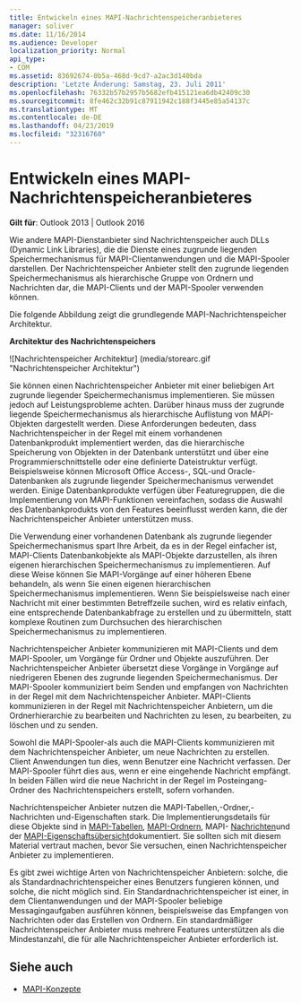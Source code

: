 ```yaml
---
title: Entwickeln eines MAPI-Nachrichtenspeicheranbieteres
manager: soliver
ms.date: 11/16/2014
ms.audience: Developer
localization_priority: Normal
api_type:
- COM
ms.assetid: 83692674-0b5a-468d-9cd7-a2ac3d140bda
description: 'Letzte Änderung: Samstag, 23. Juli 2011'
ms.openlocfilehash: 76332b57b2957b5682efb415121ea6db42409c30
ms.sourcegitcommit: 8fe462c32b91c87911942c188f3445e85a54137c
ms.translationtype: MT
ms.contentlocale: de-DE
ms.lasthandoff: 04/23/2019
ms.locfileid: "32316760"
---
```

# <a name="developing-a-mapi-message-store-provider"></a>Entwickeln eines MAPI-Nachrichtenspeicheranbieteres
  
**Gilt für**: Outlook 2013 | Outlook 2016 
  
Wie andere MAPI-Dienstanbieter sind Nachrichtenspeicher auch DLLs (Dynamic Link Libraries), die die Dienste eines zugrunde liegenden Speichermechanismus für MAPI-Clientanwendungen und die MAPI-Spooler darstellen. Der Nachrichtenspeicher Anbieter stellt den zugrunde liegenden Speichermechanismus als hierarchische Gruppe von Ordnern und Nachrichten dar, die MAPI-Clients und der MAPI-Spooler verwenden können.
  
Die folgende Abbildung zeigt die grundlegende MAPI-Nachrichtenspeicher Architektur.
  
**Architektur des Nachrichtenspeichers**
  
![Nachrichtenspeicher Architektur] (media/storearc.gif "Nachrichtenspeicher Architektur")
  
Sie können einen Nachrichtenspeicher Anbieter mit einer beliebigen Art zugrunde liegender Speichermechanismus implementieren. Sie müssen jedoch auf Leistungsprobleme achten. Darüber hinaus muss der zugrunde liegende Speichermechanismus als hierarchische Auflistung von MAPI-Objekten dargestellt werden. Diese Anforderungen bedeuten, dass Nachrichtenspeicher in der Regel mit einem vorhandenen Datenbankprodukt implementiert werden, das die hierarchische Speicherung von Objekten in der Datenbank unterstützt und über eine Programmierschnittstelle oder eine definierte Dateistruktur verfügt. Beispielsweise können Microsoft Office Access-, SQL-und Oracle-Datenbanken als zugrunde liegender Speichermechanismus verwendet werden. Einige Datenbankprodukte verfügen über Featuregruppen, die die Implementierung von MAPI-Funktionen vereinfachen, sodass die Auswahl des Datenbankprodukts von den Features beeinflusst werden kann, die der Nachrichtenspeicher Anbieter unterstützen muss.
  
Die Verwendung einer vorhandenen Datenbank als zugrunde liegender Speichermechanismus spart Ihre Arbeit, da es in der Regel einfacher ist, MAPI-Clients Datenbankobjekte als MAPI-Objekte darzustellen, als ihren eigenen hierarchischen Speichermechanismus zu implementieren. Auf diese Weise können Sie MAPI-Vorgänge auf einer höheren Ebene behandeln, als wenn Sie einen eigenen hierarchischen Speichermechanismus implementieren. Wenn Sie beispielsweise nach einer Nachricht mit einer bestimmten Betreffzeile suchen, wird es relativ einfach, eine entsprechende Datenbankabfrage zu erstellen und zu übermitteln, statt komplexe Routinen zum Durchsuchen des hierarchischen Speichermechanismus zu implementieren.
  
Nachrichtenspeicher Anbieter kommunizieren mit MAPI-Clients und dem MAPI-Spooler, um Vorgänge für Ordner und Objekte auszuführen. Der Nachrichtenspeicher Anbieter übersetzt diese Vorgänge in Vorgänge auf niedrigeren Ebenen des zugrunde liegenden Speichermechanismus. Der MAPI-Spooler kommuniziert beim Senden und empfangen von Nachrichten in der Regel mit dem Nachrichtenspeicher Anbieter. MAPI-Clients kommunizieren in der Regel mit Nachrichtenspeicher Anbietern, um die Ordnerhierarchie zu bearbeiten und Nachrichten zu lesen, zu bearbeiten, zu löschen und zu senden.
  
Sowohl die MAPI-Spooler-als auch die MAPI-Clients kommunizieren mit dem Nachrichtenspeicher Anbieter, um neue Nachrichten zu erstellen. Client Anwendungen tun dies, wenn Benutzer eine Nachricht verfassen. Der MAPI-Spooler führt dies aus, wenn er eine eingehende Nachricht empfängt. In beiden Fällen wird die neue Nachricht in der Regel im Posteingang-Ordner des Nachrichtenspeichers erstellt, sofern vorhanden.
  
Nachrichtenspeicher Anbieter nutzen die MAPI-Tabellen,-Ordner,-Nachrichten und-Eigenschaften stark. Die Implementierungsdetails für diese Objekte sind in [MAPI-Tabellen](mapi-tables.md), [MAPI-Ordnern](mapi-folders.md), MAPI- [Nachrichten](mapi-messages.md)und der [MAPI-Eigenschaftsübersicht](mapi-property-overview.md)dokumentiert. Sie sollten sich mit diesem Material vertraut machen, bevor Sie versuchen, einen Nachrichtenspeicher Anbieter zu implementieren.
  
Es gibt zwei wichtige Arten von Nachrichtenspeicher Anbietern: solche, die als Standardnachrichtenspeicher eines Benutzers fungieren können, und solche, die nicht möglich sind. Ein Standardnachrichtenspeicher ist einer, in dem Clientanwendungen und der MAPI-Spooler beliebige Messagingaufgaben ausführen können, beispielsweise das Empfangen von Nachrichten oder das Erstellen von Ordnern. Ein standardmäßiger Nachrichtenspeicher Anbieter muss mehrere Features unterstützen als die Mindestanzahl, die für alle Nachrichtenspeicher Anbieter erforderlich ist.
  
## <a name="see-also"></a>Siehe auch

- [MAPI-Konzepte](mapi-concepts.md)

